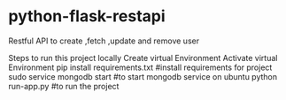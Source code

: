 # python-flask-restapi

Restful API to create ,fetch ,update and remove user 

Steps to run this project locally 
Create virtual Environment
Activate virtual Environment 
pip install requirements.txt  #install requirements for project
sudo service mongodb start  #to start mongodb service on ubuntu
python run-app.py  #to run the project


